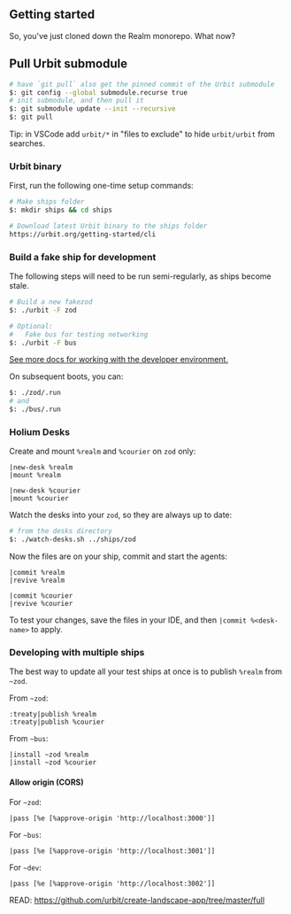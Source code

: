 ## Getting started

So, you've just cloned down the Realm monorepo. What now?

## Pull Urbit submodule

```bash
# have `git pull` also get the pinned commit of the Urbit submodule
$: git config --global submodule.recurse true
# init submodule, and then pull it
$: git submodule update --init --recursive
$: git pull
```

Tip: in VSCode add `urbit/*` in "files to exclude" to hide `urbit/urbit` from searches.

### Urbit binary

First, run the following one-time setup commands:

```bash
# Make ships folder
$: mkdir ships && cd ships

# Download latest Urbit binary to the ships folder
https://urbit.org/getting-started/cli
```

### Build a fake ship for development

The following steps will need to be run semi-regularly, as ships become stale.

```bash
# Build a new fakezod
$: ./urbit -F zod

# Optional:
#   Fake bus for testing networking
$: ./urbit -F bus
```

[See more docs for working with the developer environment.](https://developers.urbit.org/guides/core/environment)

On subsequent boots, you can:

```bash
$: ./zod/.run
# and
$: ./bus/.run
```

### Holium Desks

Create and mount `%realm` and `%courier` on `zod` only:

```hoon
|new-desk %realm
|mount %realm
```

```hoon
|new-desk %courier
|mount %courier
```

Watch the desks into your `zod`, so they are always up to date:

```bash
# from the desks directory
$: ./watch-desks.sh ../ships/zod
```

Now the files are on your ship, commit and start the agents:

```hoon
|commit %realm
|revive %realm
```

```hoon
|commit %courier
|revive %courier
```

To test your changes, save the files in your IDE, and then `|commit %<desk-name>` to apply.

### Developing with multiple ships

The best way to update all your test ships at once is to publish `%realm` from `~zod`.

From `~zod`:

```hoon
:treaty|publish %realm
:treaty|publish %courier
```

From `~bus`:

```hoon
|install ~zod %realm
|install ~zod %courier
```

#### Allow origin (CORS)

For `~zod`:

```hoon
|pass [%e [%approve-origin 'http://localhost:3000']]
```

For `~bus`:

```hoon
|pass [%e [%approve-origin 'http://localhost:3001']]
```

For `~dev`:

```hoon
|pass [%e [%approve-origin 'http://localhost:3002']]
```

READ: https://github.com/urbit/create-landscape-app/tree/master/full
